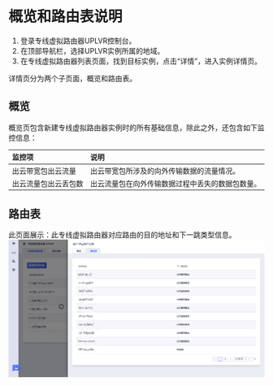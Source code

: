 # 概览和路由表说明

1. 登录专线虚拟路由器UPLVR控制台。
2. 在顶部导航栏，选择UPLVR实例所属的地域。
3. 在专线虚拟路由器列表页面，找到目标实例，点击“详情”，进入实例详情页。

详情页分为两个子页面，概览和路由表。

## 概览
概览页包含新建专线虚拟路由器实例时的所有基础信息，除此之外，还包含如下监控信息：

| 监控项      | 说明|
| :--------- | :------- |
| 出云带宽包出云流量       | 出云带宽包所涉及的向外传输数据的流量情况。 |
| 出云流量包出云丢包数       | 出云流量包在向外传输数据过程中丢失的数据包数量。  |


## 路由表
此页面展示：此专线虚拟路由器对应路由的目的地址和下一跳类型信息。
![](/images/15.png)
